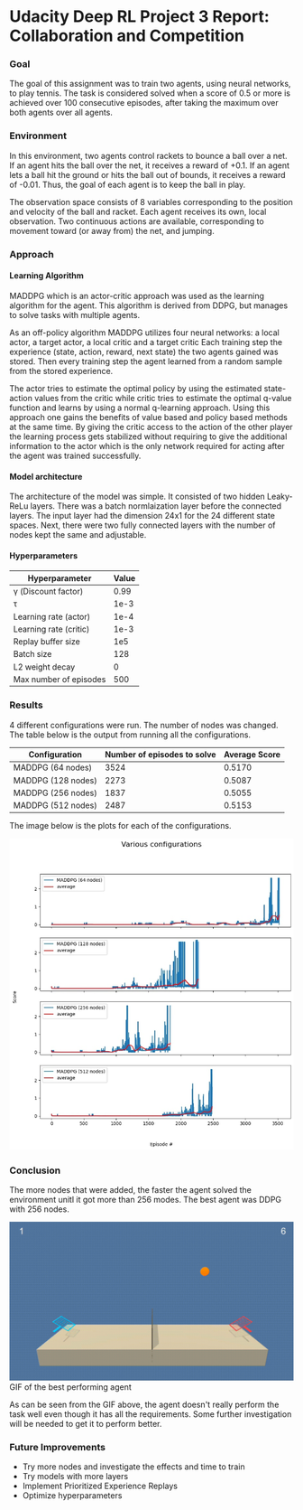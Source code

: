 # Udacity Deep RL Project 3 Report: Collaboration and Competition

### Goal

The goal of this assignment was to train two agents, using neural networks, to play tennis. The task is considered solved when a score of 0.5 or more is achieved over 100 consecutive episodes, after taking the maximum over both agents over all agents.

### Environment

In this environment, two agents control rackets to bounce a ball over a net. If an agent hits the ball over the net, it receives a reward of +0.1. If an agent lets a ball hit the ground or hits the ball out of bounds, it receives a reward of -0.01. Thus, the goal of each agent is to keep the ball in play.

The observation space consists of 8 variables corresponding to the position and velocity of the ball and racket. Each agent receives its own, local observation. Two continuous actions are available, corresponding to movement toward (or away from) the net, and jumping.

### Approach

#### Learning Algorithm

MADDPG which is an actor-critic approach was used as the learning algorithm for the agent. This algorithm is derived from DDPG, but manages to solve tasks with multiple agents.

As an off-policy algorithm MADDPG utilizes four neural networks: a local actor, a target actor, a local critic and a target critic Each training step the experience (state, action, reward, next state) the two agents gained was stored. Then every training step the agent learned from a random sample from the stored experience. 

The actor tries to estimate the optimal policy by using the estimated state-action values from the critic while critic tries to estimate the optimal q-value function and learns by using a normal q-learning approach. Using this approach one gains the benefits of value based and policy based methods at the same time. By giving the critic access to the action of the other player the learning process gets stabilized without requiring to give the additional information to the actor which is the only network required for acting after the agent was trained successfully.

#### Model architecture

The architecture of the model was simple. It consisted of two hidden Leaky-ReLu layers. There was a batch normlaization layer before the connected layers. The input layer had the dimension 24x1 for the 24 different state spaces. Next, there were two fully connected layers with the number of nodes kept the same and adjustable.

#### Hyperparameters

| Hyperparameter | Value |
| -------------- | ----- |
| γ (Discount factor) | 0.99 |
| τ | 1e-3  |
| Learning rate (actor) | 1e-4 |
| Learning rate (critic) | 1e-3 |
| Replay buffer size | 1e5 |
| Batch size | 128 |
| L2 weight decay | 0 |
| Max number of episodes | 500 |

### Results

4 different configurations were run. The number of nodes was changed. The table below is the output from running all the configurations.

| Configuration | Number of episodes to solve | Average Score |
| ------------- | --------------------------- | ------------- |
| MADDPG (64 nodes) | 3524 | 0.5170 |
| MADDPG (128 nodes) | 2273 | 0.5087 |
| MADDPG (256 nodes) | 1837 | 0.5055 |
| MADDPG (512 nodes) | 2487 | 0.5153 |

The image below is the plots for each of the configurations.

![plots](./assets/results.jpg)

### Conclusion

The more nodes that were added, the faster the agent solved the environment unitl it got more than 256 modes. The best agent was DDPG with 256 nodes.

![runs](./assets/agent-final.gif)
GIF of the best performing agent

As can be seen from the GIF above, the agent doesn't really perform the task well even though it has all the requirements. Some further investigation will be needed to get it to perform better.

### Future Improvements

* Try more nodes and investigate the effects and time to train
* Try models with more layers
* Implement Prioritized Experience Replays
* Optimize hyperparameters